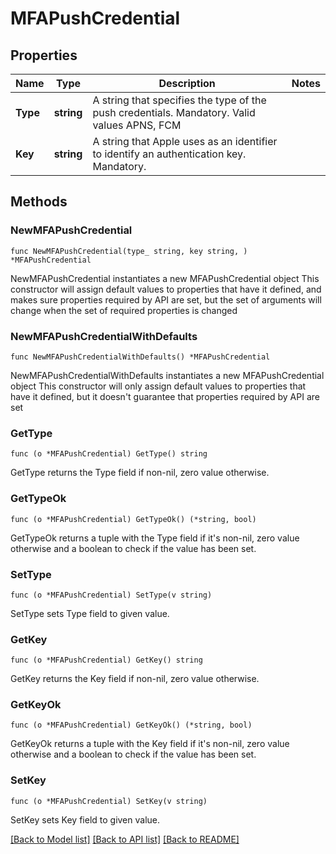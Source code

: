 # MFAPushCredential

## Properties

Name | Type | Description | Notes
------------ | ------------- | ------------- | -------------
**Type** | **string** | A string that specifies the type of the push credentials. Mandatory. Valid values APNS, FCM | 
**Key** | **string** | A string that Apple uses as an identifier to identify an authentication key.  Mandatory. | 

## Methods

### NewMFAPushCredential

`func NewMFAPushCredential(type_ string, key string, ) *MFAPushCredential`

NewMFAPushCredential instantiates a new MFAPushCredential object
This constructor will assign default values to properties that have it defined,
and makes sure properties required by API are set, but the set of arguments
will change when the set of required properties is changed

### NewMFAPushCredentialWithDefaults

`func NewMFAPushCredentialWithDefaults() *MFAPushCredential`

NewMFAPushCredentialWithDefaults instantiates a new MFAPushCredential object
This constructor will only assign default values to properties that have it defined,
but it doesn't guarantee that properties required by API are set

### GetType

`func (o *MFAPushCredential) GetType() string`

GetType returns the Type field if non-nil, zero value otherwise.

### GetTypeOk

`func (o *MFAPushCredential) GetTypeOk() (*string, bool)`

GetTypeOk returns a tuple with the Type field if it's non-nil, zero value otherwise
and a boolean to check if the value has been set.

### SetType

`func (o *MFAPushCredential) SetType(v string)`

SetType sets Type field to given value.


### GetKey

`func (o *MFAPushCredential) GetKey() string`

GetKey returns the Key field if non-nil, zero value otherwise.

### GetKeyOk

`func (o *MFAPushCredential) GetKeyOk() (*string, bool)`

GetKeyOk returns a tuple with the Key field if it's non-nil, zero value otherwise
and a boolean to check if the value has been set.

### SetKey

`func (o *MFAPushCredential) SetKey(v string)`

SetKey sets Key field to given value.



[[Back to Model list]](../README.md#documentation-for-models) [[Back to API list]](../README.md#documentation-for-api-endpoints) [[Back to README]](../README.md)


